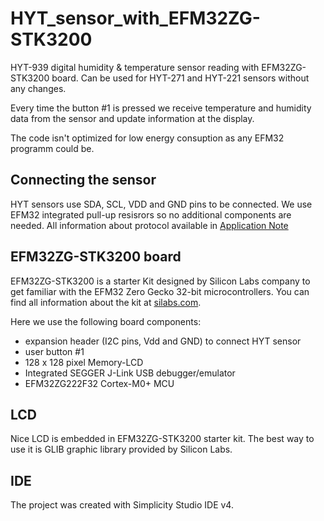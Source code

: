 # HYT_sensor_with_EFM32ZG-STK3200

HYT-939 digital humidity & temperature sensor reading with EFM32ZG-STK3200 board.
Can be used for HYT-271 and HYT-221 sensors without any changes. 

Every time the button #1 is pressed we receive temperature and humidity data from the sensor and update information at the display.

The code isn't optimized for low energy consuption as any EFM32 programm could be.

## Connecting the sensor

HYT sensors use SDA, SCL, VDD and GND pins to be connected. We use EFM32 integrated pull-up resisrors so no additional components are needed.
All information about protocol available in [Application Note](https://www.ist-ag.com/sites/default/files/AHHYTM_E.pdf)

## EFM32ZG-STK3200 board

EFM32ZG-STK3200 is a starter Kit designed by Silicon Labs company to get familiar with the EFM32 Zero Gecko 32-bit microcontrollers. 
You can find all information about the kit at [silabs.com](http://www.silabs.com/products/development-tools/mcu/32-bit/efm32-zero-gecko-starter-kit).

Here we use the following board components: 
* expansion header (I2C pins, Vdd and GND) to connect HYT sensor
* user button #1
* 128 x 128 pixel Memory-LCD
* Integrated SEGGER J-Link USB debugger/emulator
* EFM32ZG222F32 Cortex-M0+ MCU

## LCD

Nice LCD is embedded in EFM32ZG-STK3200 starter kit. The best way to use it is GLIB graphic library provided by Silicon Labs.

## IDE

The project was created with Simplicity Studio IDE v4.

